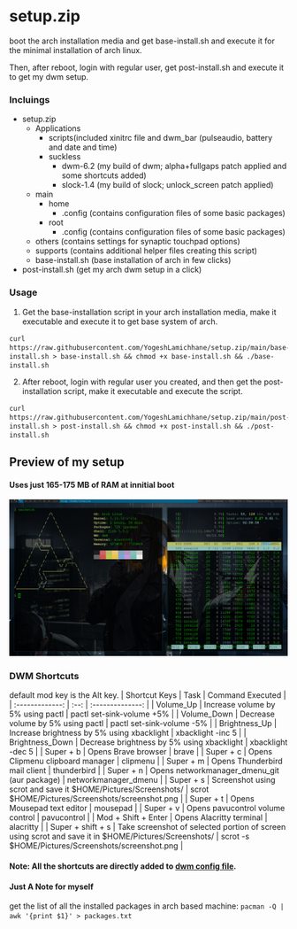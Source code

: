 # setup.zip
boot the arch installation media and get base-install.sh and execute it for the minimal installation of arch linux.

Then, after reboot, login with regular user, get post-install.sh and execute it to get my dwm setup. 
### Incluings
 - setup.zip
 	- Applications
 		- scripts(included xinitrc file and dwm_bar (pulseaudio, battery and date and time)
 		- suckless
 			- dwm-6.2	(my build of dwm; alpha+fullgaps patch applied and some shortcuts added)
 			- slock-1.4	(my build of slock; unlock_screen patch applied)
 	- main
 		- home
 			- .config (contains configuration files of some basic packages)
 		- root
 			- .config (contains configuration files of some basic packages)
 	- others (contains settings for synaptic touchpad options)
 	- supports (contains additional helper files creating this script)
 	- base-install.sh (base installation of arch in few clicks)
  - post-install.sh (get my arch dwm setup in a click)

### Usage
 1. Get the base-installation script in your arch installation media, make it executable and execute it to get base system of arch.
```
curl https://raw.githubusercontent.com/YogeshLamichhane/setup.zip/main/base-install.sh > base-install.sh && chmod +x base-install.sh && ./base-install.sh
```
 2. After reboot, login with regular user you created, and then get the post-installation script, make it executable and execute the script.
```
curl https://raw.githubusercontent.com/YogeshLamichhane/setup.zip/main/post-install.sh > post-install.sh && chmod +x post-install.sh && ./post-install.sh
```


## Preview of my setup
#### Uses just 165-175 MB of RAM at innitial boot
![my arch dwm preview](screenshot_000.png)

### DWM Shortcuts
default mod key is the Alt key.
|  Shortcut Keys  | Task | Command Executed |
| :-------------: | :--: | :--------------: |
| 	Volume_Up	  | Increase volume by 5% using pactl | pactl set-sink-volume +5% |
| 	Volume_Down   | Decrease volume by 5% using pactl | pactl set-sink-volume -5% |
|  Brightness_Up  | Increase brightness by 5% using xbacklight | xbacklight -inc 5 |
| Brightness_Down | Decrease brightness by 5% using xbacklight | xbacklight -dec 5 |
| 	Super + b 	  | Opens Brave browser | brave |
| 	Super + c 	  | Opens Clipmenu clipboard manager | clipmenu |
| 	Super + m 	  | Opens Thunderbird mail client | thunderbird |
| 	Super + n 	  | Opens networkmanager_dmenu_git (aur package) | networkmanager_dmenu |
| 	Super + s 	  | Screenshot using scrot and save it $HOME/Pictures/Screenshots/ | scrot $HOME/Pictures/Screenshots/screenshot.png |
| 	Super + t 	  | Opens Mousepad text editor | mousepad |
| 	Super + v 	  | Opens pavucontrol volume control | pavucontrol |
| 	Mod + Shift + Enter | Opens Alacritty terminal | alacritty |
| Super + shift + s | Take screenshot of selected portion of screen using scrot and save it in $HOME/Pictures/Screenshots/ | scrot -s $HOME/Pictures/Screenshots/screenshot.png |

#### Note: All the shortcuts are directly added to [dwm config file](https://github.com/YogeshLamichhane/setup.zip/blob/main/Applications/suckless/dwm-6.2/config.def.h).

#### Just A Note for myself
get the list of all the installed packages in arch based machine: `pacman -Q | awk '{print $1}' > packages.txt`
